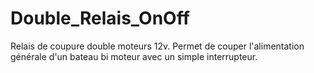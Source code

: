 # Double_Relais_OnOff
Relais de coupure double moteurs 12v.
Permet de couper l'alimentation générale d'un bateau bi moteur avec un simple interrupteur.
